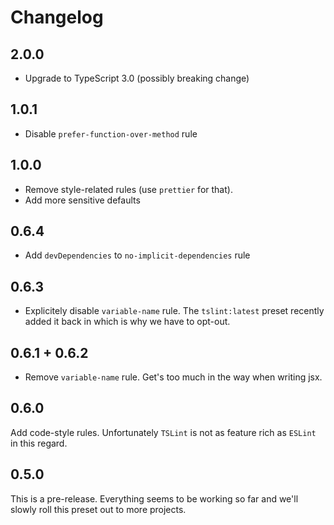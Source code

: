 # Changelog

## 2.0.0

* Upgrade to TypeScript 3.0 (possibly breaking change)

## 1.0.1

* Disable `prefer-function-over-method` rule

## 1.0.0

* Remove style-related rules (use `prettier` for that).
* Add more sensitive defaults

## 0.6.4

* Add `devDependencies` to `no-implicit-dependencies` rule

## 0.6.3

* Explicitely disable `variable-name` rule. The `tslint:latest` preset recently
  added it back in which is why we have to opt-out.

## 0.6.1 + 0.6.2

* Remove `variable-name` rule. Get's too much in the way when writing jsx.

## 0.6.0

Add code-style rules. Unfortunately `TSLint` is not as feature
rich as `ESLint` in this regard.

## 0.5.0

This is a pre-release. Everything seems to be working so far
and we'll slowly roll this preset out to more projects.
